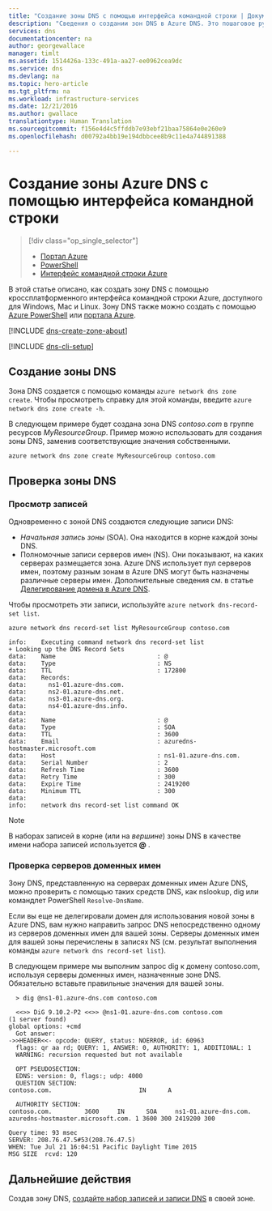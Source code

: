 ```yaml
---
title: "Создание зоны DNS с помощью интерфейса командной строки | Документация Майкрософт"
description: "Сведения о создании зон DNS в Azure DNS. Это пошаговое руководство описывает создание первой зоны DNS и управление ею с помощью интерфейса командной строки Azure."
services: dns
documentationcenter: na
author: georgewallace
manager: timlt
ms.assetid: 1514426a-133c-491a-aa27-ee0962cea9dc
ms.service: dns
ms.devlang: na
ms.topic: hero-article
ms.tgt_pltfrm: na
ms.workload: infrastructure-services
ms.date: 12/21/2016
ms.author: gwallace
translationtype: Human Translation
ms.sourcegitcommit: f156e4d4c5ffddb7e93ebf21baa75864e0e260e9
ms.openlocfilehash: d00792a4bb19e194dbbcee8b9c11e4a744891388

---
```


# <a name="create-an-azure-dns-zone-using-cli"></a>Создание зоны Azure DNS с помощью интерфейса командной строки

> [!div class="op_single_selector"]
> * [Портал Azure](dns-getstarted-create-dnszone-portal.md)
> * [PowerShell](dns-getstarted-create-dnszone.md)
> * [Интерфейс командной строки Azure](dns-getstarted-create-dnszone-cli.md)

В этой статье описано, как создать зону DNS с помощью кроссплатформенного интерфейса командной строки Azure, доступного для Windows, Mac и Linux. Зону DNS также можно создать с помощью [Azure PowerShell](dns-getstarted-create-dnszone.md) или [портала Azure](dns-getstarted-create-dnszone-portal.md).

[!INCLUDE [dns-create-zone-about](../../includes/dns-create-zone-about-include.md)]

[!INCLUDE [dns-cli-setup](../../includes/dns-cli-setup-include.md)]


## <a name="create-a-dns-zone"></a>Создание зоны DNS

Зона DNS создается с помощью команды `azure network dns zone create`. Чтобы просмотреть справку для этой команды, введите `azure network dns zone create -h`.

В следующем примере будет создана зона DNS *contoso.com* в группе ресурсов *MyResourceGroup*. Пример можно использовать для создания зоны DNS, заменив соответствующие значения собственными.

```azurecli
azure network dns zone create MyResourceGroup contoso.com
```

## <a name="verify-your-dns-zone"></a>Проверка зоны DNS

### <a name="view-records"></a>Просмотр записей

Одновременно с зоной DNS создаются следующие записи DNS:

* *Начальная запись зоны* (SOA). Она находится в корне каждой зоны DNS.
* Полномочные записи серверов имен (NS). Они показывают, на каких серверах размещается зона. Azure DNS использует пул серверов имен, поэтому разным зонам в Azure DNS могут быть назначены различные серверы имен. Дополнительные сведения см. в статье [Делегирование домена в Azure DNS](dns-domain-delegation.md).

Чтобы просмотреть эти записи, используйте `azure network dns-record-set list`.

```azurecli
azure network dns record-set list MyResourceGroup contoso.com

info:    Executing command network dns record-set list
+ Looking up the DNS Record Sets
data:    Name                            : @
data:    Type                            : NS
data:    TTL                             : 172800
data:    Records:
data:      ns1-01.azure-dns.com.
data:      ns2-01.azure-dns.net.
data:      ns3-01.azure-dns.org.
data:      ns4-01.azure-dns.info.
data:
data:    Name                            : @
data:    Type                            : SOA
data:    TTL                             : 3600
data:    Email                           : azuredns-hostmaster.microsoft.com
data:    Host                            : ns1-01.azure-dns.com.
data:    Serial Number                   : 2
data:    Refresh Time                    : 3600
data:    Retry Time                      : 300
data:    Expire Time                     : 2419200
data:    Minimum TTL                     : 300
data:
info:    network dns record-set list command OK
```

> [!NOTE]
> В наборах записей в корне (или на *вершине*) зоны DNS в качестве имени набора записей используется **@** .

### <a name="test-name-servers"></a>Проверка серверов доменных имен

Зону DNS, представленную на серверах доменных имен Azure DNS, можно проверить с помощью таких средств DNS, как nslookup, dig или командлет PowerShell `Resolve-DnsName`.

Если вы еще не делегировали домен для использования новой зоны в Azure DNS, вам нужно направить запрос DNS непосредственно одному из серверов доменных имен для вашей зоны. Серверы доменных имен для вашей зоны перечислены в записях NS (см. результат выполнения команды `azure network dns record-set list`).

В следующем примере мы выполним запрос dig к домену contoso.com, используя серверы доменных имен, назначенные зоне DNS. Обязательно вставьте правильные значения для вашей зоны.

```
  > dig @ns1-01.azure-dns.com contoso.com
  
  <<>> DiG 9.10.2-P2 <<>> @ns1-01.azure-dns.com contoso.com
(1 server found)
global options: +cmd
  Got answer:
->>HEADER<<- opcode: QUERY, status: NOERROR, id: 60963
  flags: qr aa rd; QUERY: 1, ANSWER: 0, AUTHORITY: 1, ADDITIONAL: 1
  WARNING: recursion requested but not available

  OPT PSEUDOSECTION:
  EDNS: version: 0, flags:; udp: 4000
  QUESTION SECTION:
contoso.com.                        IN      A

  AUTHORITY SECTION:
contoso.com.         3600     IN      SOA     ns1-01.azure-dns.com. azuredns-hostmaster.microsoft.com. 1 3600 300 2419200 300

Query time: 93 msec
SERVER: 208.76.47.5#53(208.76.47.5)
WHEN: Tue Jul 21 16:04:51 Pacific Daylight Time 2015
MSG SIZE  rcvd: 120
```

## <a name="next-steps"></a>Дальнейшие действия

Создав зону DNS, [создайте набор записей и записи DNS](dns-getstarted-create-recordset-cli.md) в своей зоне.




<!--HONumber=Dec16_HO3-->


